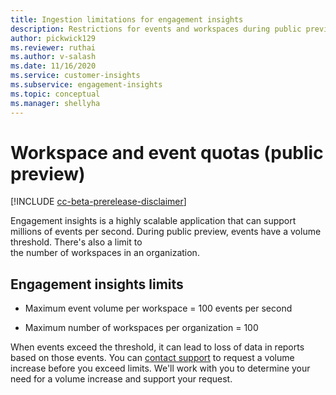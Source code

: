 ```yaml
---
title: Ingestion limitations for engagement insights
description: Restrictions for events and workspaces during public preview 
author: pickwick129
ms.reviewer: ruthai
ms.author: v-salash
ms.date: 11/16/2020
ms.service: customer-insights
ms.subservice: engagement-insights 
ms.topic: conceptual
ms.manager: shellyha
---
```

# Workspace and event quotas (public preview)

[!INCLUDE [cc-beta-prerelease-disclaimer]( includes/cc-beta-prerelease-disclaimer.md)]

Engagement insights is a highly scalable application that can support millions of events per second. During public preview, events have a volume threshold. There's also a limit to the number of workspaces in an organization.

## Engagement insights limits

- Maximum event volume per workspace  = 100 events per second

- Maximum number of workspaces per organization = 100

When events exceed the threshold, it can lead to loss of data in reports based on those events. You can [contact support](https://go.microsoft.com/fwlink/?linkid=2145734) to request a  volume increase before you exceed limits. We'll work with you to determine your need for a volume increase and support your request.
